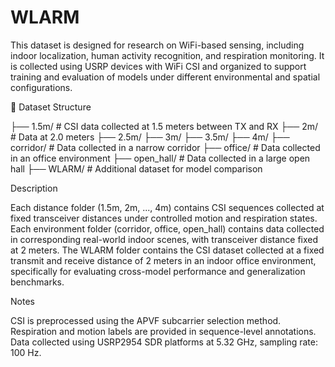 # WLARM
This dataset is designed for research on WiFi-based sensing, including indoor localization, human activity recognition, and respiration monitoring. It is collected using USRP devices with WiFi CSI and organized to support training and evaluation of models under different environmental and spatial configurations.

📂 Dataset Structure

├── 1.5m/           # CSI data collected at 1.5 meters between TX and RX
├── 2m/             # Data at 2.0 meters
├── 2.5m/
├── 3m/
├── 3.5m/
├── 4m/
├── corridor/       # Data collected in a narrow corridor
├── office/         # Data collected in an office environment
├── open_hall/      # Data collected in a large open hall
├── WLARM/          # Additional dataset for model comparison

Description

Each distance folder (1.5m, 2m, ..., 4m) contains CSI sequences collected at fixed transceiver distances under controlled motion and respiration states.
Each environment folder (corridor, office, open_hall) contains data collected in corresponding real-world indoor scenes, with transceiver distance fixed at 2 meters.
The WLARM folder contains the CSI dataset collected at a fixed transmit and receive distance of 2 meters in an indoor office environment, specifically for evaluating cross-model performance and generalization benchmarks.

Notes

CSI is preprocessed using the APVF subcarrier selection method.
Respiration and motion labels are provided in sequence-level annotations.
Data collected using USRP2954 SDR platforms at 5.32 GHz, sampling rate: 100 Hz.
